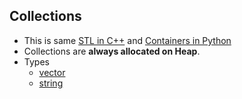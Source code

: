 ## Collections
- This is same [STL in C++](/Languages/Programming_Languages/c++) and [Containers in Python](/Languages/ScriptingLanguages/Python)
- Collections are **always allocated on Heap**.
- Types
  - [vector](vector)
  - [string](string)
